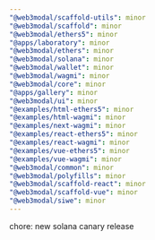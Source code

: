 ```yaml
---
"@web3modal/scaffold-utils": minor
"@web3modal/scaffold": minor
"@web3modal/ethers5": minor
"@apps/laboratory": minor
"@web3modal/ethers": minor
"@web3modal/solana": minor
"@web3modal/wallet": minor
"@web3modal/wagmi": minor
"@web3modal/core": minor
"@apps/gallery": minor
"@web3modal/ui": minor
"@examples/html-ethers5": minor
"@examples/html-wagmi": minor
"@examples/next-wagmi": minor
"@examples/react-ethers5": minor
"@examples/react-wagmi": minor
"@examples/vue-ethers5": minor
"@examples/vue-wagmi": minor
"@web3modal/common": minor
"@web3modal/polyfills": minor
"@web3modal/scaffold-react": minor
"@web3modal/scaffold-vue": minor
"@web3modal/siwe": minor
---
```


chore: new solana canary release
